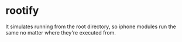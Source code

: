 # rootify
 It simulates running from the root directory, so iphone modules run the same no matter where they're executed from.
